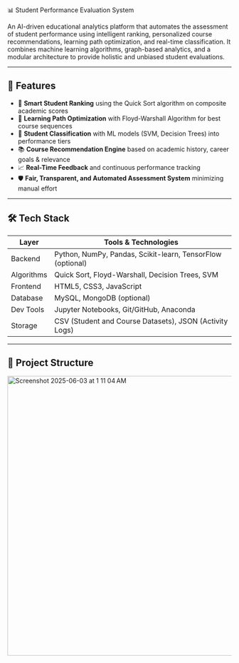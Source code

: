 📊 Student Performance Evaluation System

An AI-driven educational analytics platform that automates the assessment of student performance using intelligent ranking, personalized course recommendations, learning path optimization, and real-time classification. It combines machine learning algorithms, graph-based analytics, and a modular architecture to provide holistic and unbiased student evaluations.

---

## 🚀 Features

- 🔢 **Smart Student Ranking** using the Quick Sort algorithm on composite academic scores  
- 🧭 **Learning Path Optimization** with Floyd-Warshall Algorithm for best course sequences  
- 🧠 **Student Classification** with ML models (SVM, Decision Trees) into performance tiers  
- 📚 **Course Recommendation Engine** based on academic history, career goals & relevance  
- 📈 **Real-Time Feedback** and continuous performance tracking  
- 🛡️ **Fair, Transparent, and Automated Assessment System** minimizing manual effort  

---

## 🛠️ Tech Stack

| Layer             | Tools & Technologies                                           |
|------------------|---------------------------------------------------------------|
| Backend           | Python, NumPy, Pandas, Scikit-learn, TensorFlow (optional)   |
| Algorithms        | Quick Sort, Floyd-Warshall, Decision Trees, SVM              |
| Frontend          | HTML5, CSS3, JavaScript                                      |
| Database          | MySQL, MongoDB (optional)                                    |
| Dev Tools         | Jupyter Notebooks, Git/GitHub, Anaconda                      |
| Storage           | CSV (Student and Course Datasets), JSON (Activity Logs)      |

---

## 📁 Project Structure
<img width="627" alt="Screenshot 2025-06-03 at 1 11 04 AM" src="https://github.com/user-attachments/assets/00653b05-dad2-4289-8244-2b103b4ce933" />


